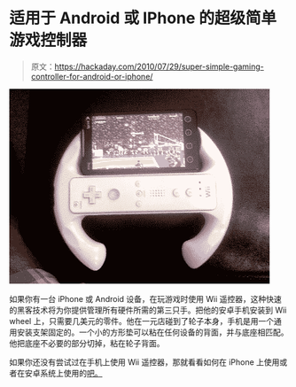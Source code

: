 # 适用于 Android 或 IPhone 的超级简单游戏控制器

> 原文：<https://hackaday.com/2010/07/29/super-simple-gaming-controller-for-android-or-iphone/>

![](img/c141d0ce269d3292e37ec31efbeae654.png "wii-wheel-phone-controller")

如果你有一台 iPhone 或 Android 设备，在玩游戏时使用 Wii 遥控器，这种快速的黑客技术将为你提供管理所有硬件所需的第三只手。把他的安卓手机安装到 Wii wheel 上，只需要几美元的零件。他在一元店碰到了轮子本身，手机是用一个通用安装支架固定的。一个小的方形垫可以粘在任何设备的背面，并与底座相匹配。他把底座不必要的部分切掉，粘在轮子背面。

如果你还没有尝试过在手机上使用 Wii 遥控器，那就看看如何在 iPhone 上使用或者在安卓系统上使用的[吧。](http://hackaday.com/2010/05/13/wii-remote-connectivity-for-android-devices/)